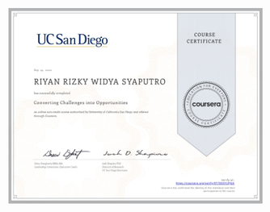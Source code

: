 ![](https://raw.githubusercontent.com/RiyanRIS/sertifikat/master/coursera/Converting%20Challenges%20into%20Opportunities/Coursera-Converting%20Challenges%20into%20Opportunities_page-0001.jpg)